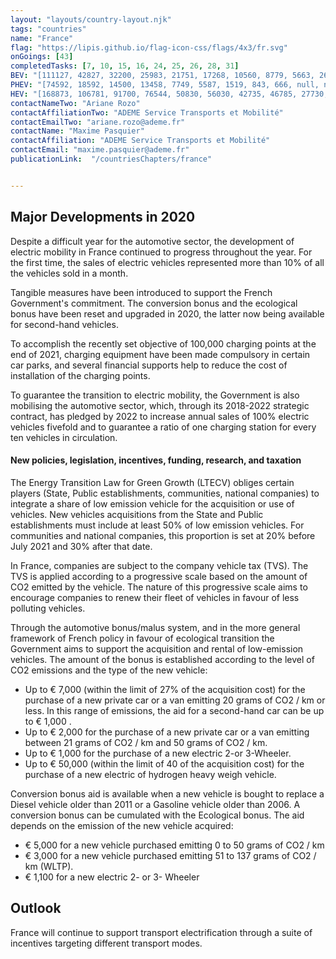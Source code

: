 ```yaml
---
layout: "layouts/country-layout.njk"
tags: "countries"
name: "France"
flag: "https://lipis.github.io/flag-icon-css/flags/4x3/fr.svg"
onGoings: [43]
completedTasks: [7, 10, 15, 16, 24, 25, 26, 28, 31]
BEV: "[111127, 42827, 32200, 25983, 21751, 17268, 10560, 8779, 5663, 2630, null]"
PHEV: "[74592, 18592, 14500, 13458, 7749, 5587, 1519, 843, 666, null, null]"
HEV: "[168873, 106781, 91700, 76544, 50830, 56030, 42735, 46785, 27730, 13289, null]"
contactNameTwo: "​Ariane Rozo"
contactAffiliationTwo: "ADEME Service Transports et Mobilité"
contactEmailTwo: "ariane.rozo@ademe.fr"
contactName: "​​​​​​Maxime Pasquier"
contactAffiliation: "ADEME Service Transports et Mobilité"
contactEmail: "maxime.pasquier@ademe.fr"
publicationLink:  "/countriesChapters/france"


---
```

## Major Developments in 2020
Despite a difficult year for the automotive sector, the development of electric mobility in France continued to progress throughout the year. For the first time, the sales of electric vehicles represented more than 10% of all the vehicles sold in a month.  

Tangible measures have been introduced to support the French Government's commitment. The conversion bonus and the ecological bonus have been reset and upgraded in 2020, the latter now being available for second-hand vehicles. 

To accomplish the recently set objective of 100,000 charging points at the end of 2021, charging equipment have been made compulsory in certain car parks, and several financial supports help to reduce the cost of installation of the charging points. 

To guarantee the transition to electric mobility, the Government is also mobilising the automotive sector, which, through its 2018-2022 strategic contract, has pledged by 2022 to increase annual sales of 100% electric vehicles fivefold and to guarantee a ratio of one charging station for every ten vehicles in circulation.   

#### New policies, legislation, incentives, funding, research, and taxation     
The Energy Transition Law for Green Growth (LTECV) obliges certain players (State, Public establishments, communities, national companies) to integrate a share of low emission vehicle for the acquisition or use of vehicles. New vehicles acquisitions from the State and Public establishments must include at least 50% of low emission vehicles. For communities and national companies, this proportion is set at 20% before July 2021 and 30% after that date.    

In France, companies are subject to the company vehicle tax (TVS). The TVS is applied according to a progressive scale based on the amount of CO2 emitted by the vehicle. The nature of this progressive scale aims to encourage companies to renew their fleet of vehicles in favour of less polluting vehicles. 

Through the automotive bonus/malus system, and in the more general framework of French policy in favour of ecological transition the Government aims to support the acquisition and rental of low-emission vehicles. The amount of the bonus is established according to the level of CO2 emissions and the type of the new vehicle: 
- Up to € 7,000 (within the limit of 27% of the acquisition cost) for the purchase of a new private car or a van emitting 20 grams of CO2 / km or less. In this range of emissions, the aid for a second-hand car can be up to € 1,000 .  
- Up to € 2,000 for the purchase of a new private car or a van emitting between 21 grams of CO2 / km and 50 grams of CO2 / km.  
- Up to € 1,000 for the purchase of a new electric 2-or 3-Wheeler. 
- Up to € 50,000 (within the limit of 40 of the acquisition cost) for the purchase of a new electric of hydrogen heavy weigh vehicle. 

Conversion bonus aid is available when a new vehicle is bought to replace a Diesel vehicle older than 2011 or a Gasoline vehicle older than 2006. A conversion bonus can be cumulated with the Ecological bonus. The aid depends on the emission of the new vehicle acquired: 
- € 5,000 for a new vehicle purchased emitting 0 to 50 grams of CO2 / km  
- € 3,000 for a new vehicle purchased emitting 51 to 137 grams of CO2 / km (WLTP). 
- € 1,100 for a new electric 2- or 3- Wheeler 

## Outlook   
France will continue to support transport electrification through a suite of incentives targeting different transport modes.   